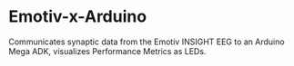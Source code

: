 # Emotiv-x-Arduino
Communicates synaptic data from the Emotiv INSIGHT EEG to an Arduino Mega ADK, visualizes Performance Metrics as LEDs.

